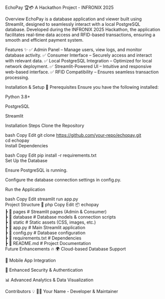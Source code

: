 EchoPay 🏆💳
A Hackathon Project - INFRONIX 2025

Overview
EchoPay is a database application and viewer built using Streamlit, designed to seamlessly interact with a local PostgreSQL database. Developed during the INFRONIX 2025 Hackathon, the application facilitates real-time data access and RFID-based transactions, ensuring a smooth and efficient payment system.

Features ✨
✅ Admin Panel – Manage users, view logs, and monitor database activity.
✅ Consumer Interface – Securely access and interact with relevant data.
✅ Local PostgreSQL Integration – Optimized for local network deployment.
✅ Streamlit-Powered UI – Intuitive and responsive web-based interface.
✅ RFID Compatibility – Ensures seamless transaction processing.

Installation & Setup 🚀
Prerequisites
Ensure you have the following installed:

Python 3.8+

PostgreSQL

Streamlit

Installation Steps
Clone the Repository

bash
Copy
Edit
git clone https://github.com/your-repo/echopay.git  
cd echopay  
Install Dependencies

bash
Copy
Edit
pip install -r requirements.txt  
Set Up the Database

Ensure PostgreSQL is running.

Configure the database connection settings in config.py.

Run the Application

bash
Copy
Edit
streamlit run app.py  
Project Structure 📂
php
Copy
Edit
📦 echopay  
 ┣ 📂 pages             # Streamlit pages (Admin & Consumer)  
 ┣ 📂 database          # Database models & connection scripts  
 ┣ 📂 static            # Static assets (CSS, images, etc.)  
 ┣ 📜 app.py            # Main Streamlit application  
 ┣ 📜 config.py         # Database configuration  
 ┣ 📜 requirements.txt  # Dependencies  
 ┣ 📜 README.md         # Project Documentation  
Future Enhancements 🔥
🌍 Cloud-based Database Support

📱 Mobile App Integration

🔐 Enhanced Security & Authentication

📊 Advanced Analytics & Data Visualization

Contributors 💡
👨‍💻 Your Name - Developer & Maintainer
